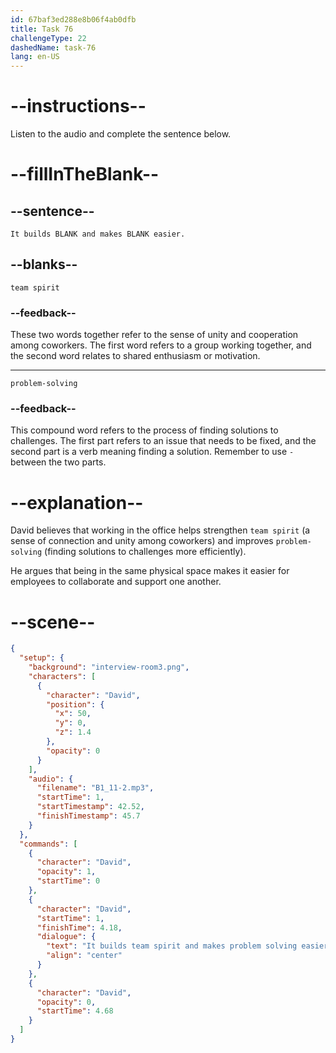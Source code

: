 ```yaml
---
id: 67baf3ed288e8b06f4ab0dfb
title: Task 76
challengeType: 22
dashedName: task-76
lang: en-US
---
```


<!-- (Audio) David: It builds team spirit and makes problem-solving easier. -->

# --instructions--

Listen to the audio and complete the sentence below.

# --fillInTheBlank--

## --sentence--

`It builds BLANK and makes BLANK easier.`

## --blanks--

`team spirit`

### --feedback--  

These two words together refer to the sense of unity and cooperation among coworkers. The first word refers to a group working together, and the second word relates to shared enthusiasm or motivation.

---

`problem-solving`

### --feedback--  

This compound word refers to the process of finding solutions to challenges. The first part refers to an issue that needs to be fixed, and the second part is a verb meaning finding a solution. Remember to use `-` between the two parts.

# --explanation--

David believes that working in the office helps strengthen `team spirit` (a sense of connection and unity among coworkers) and improves `problem-solving` (finding solutions to challenges more efficiently).

He argues that being in the same physical space makes it easier for employees to collaborate and support one another.

# --scene--

```json
{
  "setup": {
    "background": "interview-room3.png",
    "characters": [
      {
        "character": "David",
        "position": {
          "x": 50,
          "y": 0,
          "z": 1.4
        },
        "opacity": 0
      }
    ],
    "audio": {
      "filename": "B1_11-2.mp3",
      "startTime": 1,
      "startTimestamp": 42.52,
      "finishTimestamp": 45.7
    }
  },
  "commands": [
    {
      "character": "David",
      "opacity": 1,
      "startTime": 0
    },
    {
      "character": "David",
      "startTime": 1,
      "finishTime": 4.18,
      "dialogue": {
        "text": "It builds team spirit and makes problem solving easier.",
        "align": "center"
      }
    },
    {
      "character": "David",
      "opacity": 0,
      "startTime": 4.68
    }
  ]
}
```
